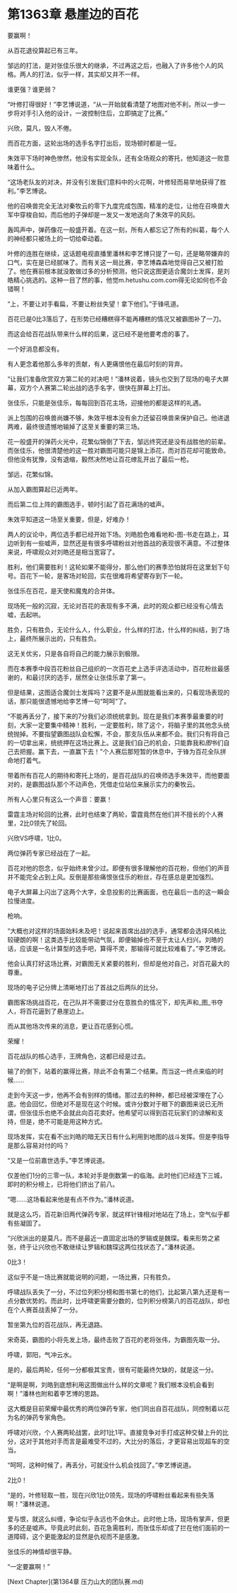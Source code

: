 # 第1363章 悬崖边的百花

要赢啊！

从百花退役算起已有三年。

邹远的打法，是对张佳乐很大的继承，不过再这之后，也融入了许多他个人的风格。两人的打法，似乎一样，其实却又并不一样。

谁更强？谁更弱？

“叶修打得很好！”李艺博说道，“从一开始就看清楚了地图对他不利，所以一步一步将对手引入他的设计，一波控制住后，立即搞定了比赛。”

兴欣，莫凡，毁人不倦。

而百花方面，这轮出场的选手名字打出后，现场顿时都是一怔。

朱效平下场时神色惨然，他没有实现全队，还有全场观众的寄托，他知道这一败意味着什么。

“这场老队友的对决，并没有引发我们意料中的火花啊，叶修轻而易举地获得了胜利。”李艺博说。

他的召唤兽完全无法对秦牧云的零下九度完成包围，精准的走位，让他在召唤兽大军中穿梭自如，而后他的子弹却是一发又一发地送向了朱效平的风刻。

轰鸣声中，弹药像花一般盛开着。在这一刻，所有人都忘记了所有的纠葛，每个人的神经都只被场上的一切给牵动着。

叶修的连胜在继续，这话题电视直播里潘林和李艺博只提了一句，还是略带嫌弃的口气，实在是已经腻味了。而有关这一局比赛，李艺博森森地觉得自己又被打脸了。他在赛前根本就没敢做过多的分析预测，他只说这图更适合魔剑士发挥，是刘皓精心挑选的。这种一目了然的事，他觉m.hetushu.com.com得无论如何也不会错啊！

“上，不要让对手看扁，不要让粉丝失望！拿下他们。”于锋吼道。

百花已是0比3落后了，在形势已经糟糕得不能再糟糕的情况又被霸图补了一刀。

而这会给百花战队带来什么样的后果，这已经不是他要考虑的事了。

一个好消息都没有。

有人更念着他那么多年的贡献，有人更痛恨他在最后时刻的背弃。

“让我们准备欣赏双方第二轮的对决吧！”潘林说着，镜头也交到了现场的电子大屏幕，双方个人赛第二轮出战的选手名字，很快在屏幕上打出。

张佳乐，只能是张佳乐，每每回到百花主场，迎接他的都是这样的礼遇。

派上包围的召唤兽尚嫌不够，朱效平根本没有余力还留召唤兽来保护自己。他进退两难，最终很遗憾地输掉了这至关重要的第三场。

花一般盛开的弹药火光中，花繁似锦倒了下去，邹远终究还是没有战胜他的前辈。而张佳乐，他很清楚他的这一胜对霸图可能只是锦上添花，而对百花却可能致命。但他没有犹豫，没有退缩，毅然决然地让百花缭乱开出了最后一枪。

邹远，花繁似锦。

从加入霸图算起已近两年。

而后第二位上阵的霸图选手，顿时引起了百花满场的嘘声。

朱效平知道这一场至关重要，但是，好难办！

两人的议论中，两位选手都已经开始下场。刘皓脸色难看地和-图-书走在路上，耳边听到有一些嘘声，显然还是有很多呼啸粉丝对他首战的表现很不满意。不过整体来说，呼啸观众对刘皓还是相当宽容了。

胜利，他们需要胜利！这轮如果不能得分，那么他们的赛季恐怕就将在这里划下句号。百花下一轮，是客场对轮回，实在很难将希望寄存到下一轮。

张佳乐在百花，是天使和魔鬼的合并体。

现场死一般的沉寂，无论对百花的表现有多不满，此时的观众都已经没有心情去嘘，去起哄。

胜负，只有胜负，无论什么人，什么职业，什么样的打法，什么样的纠结，到了场上，最终所展示出的，只有胜负。

这无关优劣，只是各自将自己的能力展示到极限。

而在本赛季中段百花粉丝自己组织的一次百花史上选手评选活动中，百花粉丝最感谢的，和最讨厌的选手，居然全让张佳乐拿了第一。

但是结果，这图适合魔剑士发挥吗？这要不是从图就能看出来的，只看现场表现的话，那只能很遗憾地给李艺博一句“呵呵”了。

“不能再丢分了，接下来的7分我们必须统统拿到。现在是我们本赛季最重要的时刻，大家一定要集中精神！胜利，一定要胜利，除了这个，将脑子里的其他念头统统抛掉。不要指望霸图战队会松懈，不会，那支队伍从来都不会。我们只有将自己的一切拿出来，统统押在这场比赛上。这是我们自己的机会，只能靠我和*图*书们自己去把握。赢下去，一直赢下去！”个人赛后那短暂的休息中，于锋为百花全队拼命地打着气。

带着所有百花人的期待和寄托上场的，是百花战队的召唤师选手朱效平，而他要面对的，是霸图战队那个不动声色，凭借走位站位来展示实力的秦牧云。

所有人心里只有这么一个声音：要赢！

雷霆主场对轮回的比赛，此时也结束了两轮，雷霆竟然在他们并不擅长的个人赛里，2比0领先了轮回。

兴欣VS呼啸，1比0。

两位弹药专家已经战在了一起。

百花对他的怨念，似乎始终未曾少过。即便有很多理解他的百花粉，但他们的声音并不能完全占到上风。反倒是那些痛恨张佳乐的粉丝，存在感总是更加强烈。

电子大屏幕上闪出了这两个大字，全息投影的比赛画面，也在最后一击的这一瞬会拉慢进度。

枪响。

“大概也对这样的场面始料未及吧！说起来首席出战的选手，通常都会选择风格比较硬朗的啊！这类选手比较能带动气氛，即便输掉也不至于太让人扫兴。刘皓的话，应该是一名计算型的选手吧，算得不灵，那输得可就比较难看了。”李艺博说。

他会认真打好这场比赛，对霸图无关紧要的胜利，但却是他对自己，对百花最大的尊重。

现场的电子记分牌上清晰地打出了首战之后两队的比分。

霸图客场挑战百花，在己队并不需要过分在意胜负的情况下，却先声和_图_书夺人，将百花逼到了悬崖边上。

而从其他场次传来的消息，更让百花感到心慌。

荣耀！

百花战队的核心选手，王牌角色，这都已经是过去。

输了的倒下，站着的赢得比赛，除此不会有第二个结果。而当这一终点来临的时候……

走到今天这一步，他再不会有别样的情绪。那过去的种种，都已经被深埋在了心底。他会回忆，但绝对不是现在这个时候。或许分数对于眼下的霸图来说已无所谓，但张佳乐也绝不会就此向百花卖好。他希望可以得到百花玩家们的谅解和支持，但是，绝不可能是用这种方式。

现场发挥，实在看不出刘皓的暗无天日有什么利用到地图的战斗发挥。但是李指导是那么容易对付的吗？

“又是一位前嘉世选手。”李艺博说道。

仅差他们1分的三零一队，本轮对手是倒数第一的临海。此时他们已经连下三城，即时的积分榜上，已将他们挤出了前八。

“嗯……这场看起来他是有点不作为。”潘林说道。

就是这么巧，百花新旧两代弹药专家，就这样针锋相对地站在了场上，空气似乎都有些凝固了。

“兴欣派出的是莫凡，而不是最近一直固定出场的罗辑或是魏琛。看来形势之紧张，终于让兴欣也不敢继续让罗辑和魏琛这两位找状态了。”潘林说道。

0比3！

这似乎不是一场比赛就能说明的问题，一场比赛，只有胜负。

呼啸战队丢失了一分，不过位列积分榜和图书第七的他们，比起第八第九还是有一点分数优势的。而此时，比呼啸更需要分数的，位列积分榜第八的百花战队，却也在个人赛首战丢掉了一分。

暂坐第九位的百花战队，再无退路。

宋奇英，霸图的小将先发上场，最终击败了百花的老将张伟，为霸图先取一分。

呼啸，郭阳，气冲云水。

是的，最后两轮，任何一分都极其宝贵，很有可能最终欠缺的，就是这一分。

“是啊是啊，刘皓到底想利用这图做出什么样的文章呢？我们根本没机会看到啊！”潘林也附和着李艺博的思路。

这大概是目前荣耀中最优秀的两位弹药专家，他们同出自百花战队，同控制着以花为名的弹药专家角色。

呼啸对兴欣，个人赛两轮战罢，此时1比1平。直接竞争对手打成这种交替上升的比分，这对于其他对手而言是最难受不过的，大比分的落后，才更容易出现超车的空当。

“呵呵，这种时候了，再丢分，可就没什么机会找回了。”李艺博说道。

2比0！

“是的，叶修轻取一胜，现在兴欣1比0领先，现场的呼啸粉丝看起来有些失落啊！”潘林说道。

爱与恨，就这么纠缠，争论似乎永远也不会休止。此时他上场，现场有掌声，但更多的还是嘘声。毕竟此时此刻，百花急需胜利，而张佳乐却成了拦在他们面前的一道障碍，这个更能激起的显然是仇视而不是感激。

张佳乐的神情却很平静。

“一定要赢啊！”



[Next Chapter](第1364章 压力山大的团队赛.md)